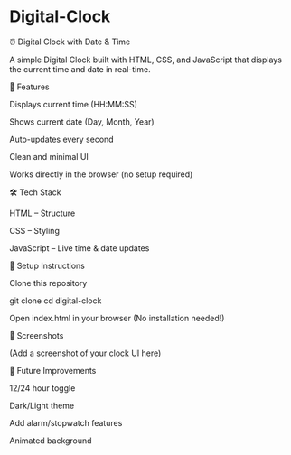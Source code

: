 # Digital-Clock
⏰ Digital Clock with Date & Time

A simple Digital Clock built with HTML, CSS, and JavaScript that displays the current time and date in real-time.

🚀 Features

Displays current time (HH:MM:SS)

Shows current date (Day, Month, Year)

Auto-updates every second

Clean and minimal UI

Works directly in the browser (no setup required)

🛠️ Tech Stack

HTML – Structure

CSS – Styling

JavaScript – Live time & date updates

📂 Setup Instructions

Clone this repository

git clone 
cd digital-clock


Open index.html in your browser
(No installation needed!)

📸 Screenshots

(Add a screenshot of your clock UI here)

🔮 Future Improvements

12/24 hour toggle

Dark/Light theme

Add alarm/stopwatch features

Animated background

